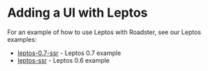 # Adding a UI with Leptos

For an example of how to use Leptos with Roadster, see our Leptos examples:

- [leptos-0.7-ssr](https://github.com/roadster-rs/roadster/tree/main/examples/leptos-0.7-ssr) - Leptos 0.7 example
- [leptos-ssr](https://github.com/roadster-rs/roadster/tree/main/examples/leptos-ssr) - Leptos 0.6 example

